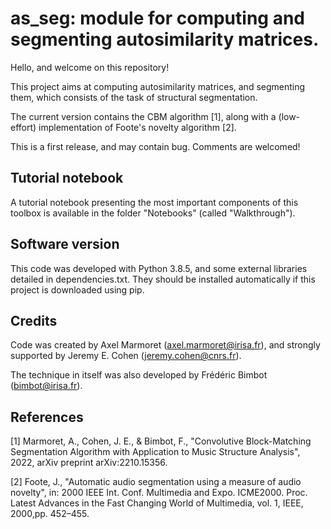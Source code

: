 # as_seg: module for computing and segmenting autosimilarity matrices. #

Hello, and welcome on this repository!

This project aims at computing autosimilarity matrices, and segmenting them, which consists of the task of structural segmentation.

The current version contains the CBM algorithm [1], along with a (low-effort) implementation of Foote's novelty algorithm [2].

This is a first release, and may contain bug. Comments are welcomed!

## Tutorial notebook ##

A tutorial notebook presenting the most important components of this toolbox is available in the folder "Notebooks" (called "Walkthrough").

## Software version ##

This code was developed with Python 3.8.5, and some external libraries detailed in dependencies.txt. They should be installed automatically if this project is downloaded using pip.

## Credits ##

Code was created by Axel Marmoret (<axel.marmoret@irisa.fr>), and strongly supported by Jeremy E. Cohen (<jeremy.cohen@cnrs.fr>).

The technique in itself was also developed by Frédéric Bimbot (<bimbot@irisa.fr>).

## References ##
[1] Marmoret, A., Cohen, J. E., & Bimbot, F., "Convolutive Block-Matching Segmentation Algorithm with Application to Music Structure Analysis", 2022, arXiv preprint arXiv:2210.15356.

[2] Foote, J., "Automatic audio segmentation using a measure of audio novelty", in: 2000 IEEE Int. Conf. Multimedia and Expo. ICME2000. Proc. Latest Advances in the Fast Changing World of Multimedia, vol. 1, IEEE, 2000,pp. 452–455.
